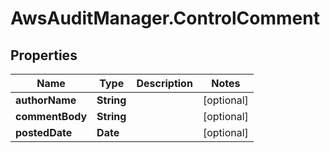 # AwsAuditManager.ControlComment

## Properties

Name | Type | Description | Notes
------------ | ------------- | ------------- | -------------
**authorName** | **String** |  | [optional] 
**commentBody** | **String** |  | [optional] 
**postedDate** | **Date** |  | [optional] 


